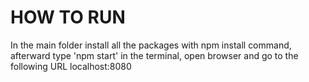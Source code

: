 # HOW TO RUN

In the main folder install all the packages with npm install command, afterward type 'npm start' in the terminal, open browser and go to the following URL localhost:8080